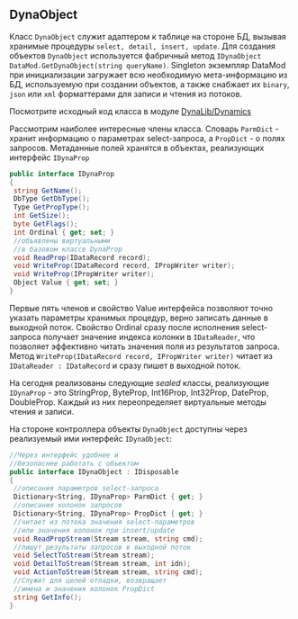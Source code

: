 ## DynaObject

Класс `DynaObject` служит адаптером к таблице на стороне БД, вызывая хранимые процедуры `select, detail, insert, update`. Для создания объектов `DynaObject` используется фабричный метод `IDynaObject DataMod.GetDynaObject(string queryName)`. Singleton экземпляр DataMod при инициализации загружает всю необходимую мета-информацию из БД, используемую при создании объектов, а также снабжает их `binary`, `json` или `xml` форматтерами для записи и чтения из потоков.

Посмотрите исходный код класса в модуле [DynaLib/Dynamics](https://github.com/Kobdik/DynaRepo/blob/master/DynaLib/Dynamics.cs)

Рассмотрим наиболее интересные члены класса. Словарь `ParmDict` - хранит информацию о параметрах  select-запроса, а `PropDict` - о полях запросов. Метаданные полей хранятся в объектах, реализующих интерфейс `IDynaProp`
```csharp
public interface IDynaProp
{
 string GetName();
 DbType GetDbType();
 Type GetPropType();
 int GetSize();
 byte GetFlags();
 int Ordinal { get; set; }
 //объявлены виртуальными
 //в базовом классе DynaProp
 void ReadProp(IDataRecord record);
 void WriteProp(IDataRecord record, IPropWriter writer);
 void WriteProp(IPropWriter writer);
 Object Value { get; set; }
}
```
Первые пять членов и свойство Value интерфейса позволяют точно указать параметры хранимых процедур, верно записать данные в выходной поток. Свойство Ordinal сразу после исполнения select-запроса получает значение индекса колонки в `IDataReader`, что позволяет эффективно читать значения поля из результатов запроса. Метод `WriteProp(IDataRecord record, IPropWriter writer)` читает из `IDataReader : IDataRecord` и сразу пишет в выходной поток.

На сегодня реализованы следующие *sealed* классы, реализующие `IDynaProp` - это StringProp, ByteProp, Int16Prop, Int32Prop, DateProp, DoubleProp. Каждый из них переопределяет виртуальные методы чтения и записи.



На стороне контроллера объекты `DynaObject` доступны через реализуемый ими интерфейс `IDynaObject`: 
```csharp
//Через интерфейс удобнее и 
//безопаснее работать с объектом
public interface IDynaObject : IDisposable
{
 //описания параметров select-запроса
 Dictionary<String, IDynaProp> ParmDict { get; }
 //описания колонок запросов
 Dictionary<String, IDynaProp> PropDict { get; }
 //читает из потока значения select-параметров 
 //или значения колонок при insert/update
 void ReadPropStream(Stream stream, string cmd);
 //пишут результаты запросов в выходной поток
 void SelectToStream(Stream stream);
 void DetailToStream(Stream stream, int idn);
 void ActionToStream(Stream stream, string cmd);
 //Служит для целей отладки, возвращает
 //имена и значения колонок PropDict
 string GetInfo();
}
```
